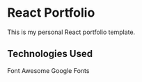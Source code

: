# React Portfolio

This is my personal React portfolio template.

## Technologies Used

Font Awesome
Google Fonts